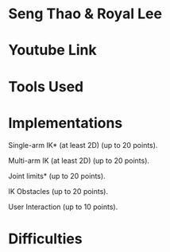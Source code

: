 # Seng Thao & Royal Lee

# Youtube Link

# Tools Used

# Implementations

Single-arm	IK* (at	least	2D) (up	to	20	points).	

Multi-arm	IK	(at	least	2D) (up	to	20	points).	

Joint	limits* (up	to	20	points).	

IK	Obstacles	(up	to	20	points).	

User	Interaction (up	to	10	points).

# Difficulties
